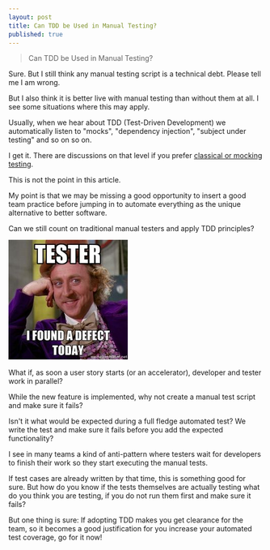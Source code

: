 ```yaml
---
layout: post
title: Can TDD be Used in Manual Testing?
published: true
---
```


>Can TDD be Used in Manual Testing?

Sure. But I still think any manual testing script is a technical debt. Please tell me I am wrong.

But I also think it is better live with manual testing than without them at all. I see some situations where this may apply.

Usually, when we hear about TDD (Test-Driven Development) we automatically listen to "mocks", "dependency injection", "subject under testing" and so on so on.

I get it. There are discussions on that level if you prefer [classical or mocking testing](https://martinfowler.com/articles/mocksArentStubs.html#ClassicalAndMockistTesting).

This is not the point in this article.

My point is that we may be missing a good opportunity to insert a good team practice before jumping in to automate everything as the unique alternative to better software.

Can we still count on traditional manual testers and apply TDD principles?

![Tester. I found a defect today.](../images/tddtesters.jpg)

What if, as soon a user story starts (or an accelerator), developer and tester work in parallel?

While the new feature is implemented, why not create a manual test script and make sure it fails?

 Isn't it what would be expected during a full fledge automated test? We write the test and make sure it fails before you add the expected functionality?

 I see in many teams a kind of anti-pattern where testers wait for developers to finish their work so they start executing the manual tests.

 If test cases are already written by that time, this is something good for sure. But how do you know if the tests themselves are actually testing what do you think you are testing, if you do not run them first and make sure it fails?

But one thing is sure: If adopting TDD makes you get clearance for the team, so it becomes a good justification for you increase your automated test coverage, go for it now!

